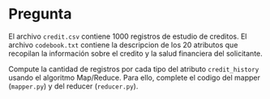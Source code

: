 Pregunta 
===============================================================================

El archivo `credit.csv` contiene 1000 registros de estudio de creditos. El 
archivo `codebook.txt` contiene la descripcion de los 20 atributos que 
recopilan la información sobre el credito y la salud financiera del 
solicitante. 

Compute la cantidad de registros por cada tipo del atributo `credit_history` 
usando el algoritmo Map/Reduce. Para ello, complete el codigo del mapper 
(`mapper.py`) y del reducer (`reducer.py`).



